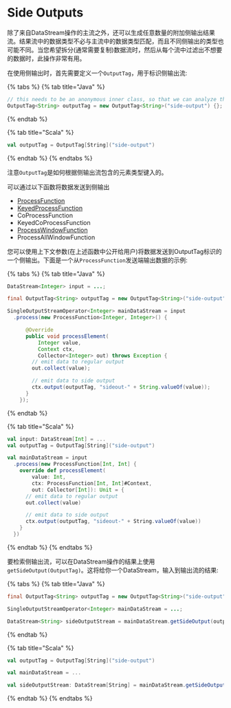 # Side Outputs

除了来自DataStream操作的主流之外，还可以生成任意数量的附加侧输出结果流。结果流中的数据类型不必与主流中的数据类型匹配，而且不同侧输出的类型也可能不同。当您希望拆分\(通常需要复制\)数据流时，然后从每个流中过滤出不想要的数据时，此操作非常有用。

在使用侧输出时，首先需要定义一个`OutputTag`，用于标识侧输出流:

{% tabs %}
{% tab title="Java" %}
```java
// this needs to be an anonymous inner class, so that we can analyze the type
OutputTag<String> outputTag = new OutputTag<String>("side-output") {};
```
{% endtab %}

{% tab title="Scala" %}
```scala
val outputTag = OutputTag[String]("side-output")
```
{% endtab %}
{% endtabs %}

注意`OutputTag`是如何根据侧输出流包含的元素类型键入的。

可以通过以下函数将数据发送到侧输出

* [ProcessFunction](https://ci.apache.org/projects/flink/flink-docs-release-1.10/dev/stream/operators/process_function.html)
* [KeyedProcessFunction](https://ci.apache.org/projects/flink/flink-docs-release-1.10/dev/stream/operators/process_function.html#the-keyedprocessfunction)
* CoProcessFunction
* KeyedCoProcessFunction
* [ProcessWindowFunction](https://ci.apache.org/projects/flink/flink-docs-release-1.10/dev/stream/operators/windows.html#processwindowfunction)
* ProcessAllWindowFunction

您可以使用上下文参数\(在上述函数中公开给用户\)将数据发送到OutputTag标识的一个侧输出。下面是一个从`ProcessFunction`发送端输出数据的示例:

{% tabs %}
{% tab title="Java" %}
```java
DataStream<Integer> input = ...;

final OutputTag<String> outputTag = new OutputTag<String>("side-output"){};

SingleOutputStreamOperator<Integer> mainDataStream = input
  .process(new ProcessFunction<Integer, Integer>() {

      @Override
      public void processElement(
          Integer value,
          Context ctx,
          Collector<Integer> out) throws Exception {
        // emit data to regular output
        out.collect(value);

        // emit data to side output
        ctx.output(outputTag, "sideout-" + String.valueOf(value));
      }
    });
```
{% endtab %}

{% tab title="Scala" %}
```scala
val input: DataStream[Int] = ...
val outputTag = OutputTag[String]("side-output")

val mainDataStream = input
  .process(new ProcessFunction[Int, Int] {
    override def processElement(
        value: Int,
        ctx: ProcessFunction[Int, Int]#Context,
        out: Collector[Int]): Unit = {
      // emit data to regular output
      out.collect(value)

      // emit data to side output
      ctx.output(outputTag, "sideout-" + String.valueOf(value))
    }
  })
```
{% endtab %}
{% endtabs %}

要检索侧输出流，可以在DataStream操作的结果上使用`getSideOutput(OutputTag)`。这将给你一个DataStream，输入到输出流的结果:

{% tabs %}
{% tab title="Java" %}
```java
final OutputTag<String> outputTag = new OutputTag<String>("side-output"){};

SingleOutputStreamOperator<Integer> mainDataStream = ...;

DataStream<String> sideOutputStream = mainDataStream.getSideOutput(outputTag);
```
{% endtab %}

{% tab title="Scala" %}
```scala
val outputTag = OutputTag[String]("side-output")

val mainDataStream = ...

val sideOutputStream: DataStream[String] = mainDataStream.getSideOutput(outputTag)
```
{% endtab %}
{% endtabs %}

